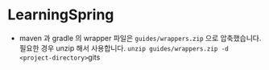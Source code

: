 # LearningSpring


- maven 과 gradle 의 wrapper 파일은 `guides/wrappers.zip` 으로 압축했습니다. 필요한 경우 unzip 해서  사용합니다. `unzip guides/wrappers.zip -d <project-directory>`gits